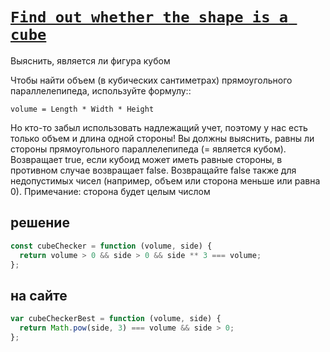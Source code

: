 # [`Find out whether the shape is a cube`](../../index.md)

Выяснить, является ли фигура кубом

Чтобы найти объем (в кубических сантиметрах) прямоугольного параллелепипеда, используйте формулу::

`volume = Length * Width * Height`

Но кто-то забыл использовать надлежащий учет, поэтому у нас есть только объем и длина одной стороны!
Вы должны выяснить, равны ли стороны прямоугольного параллелепипеда (= является кубом).
Возвращает true, если кубоид может иметь равные стороны, в противном случае возвращает false.
Возвращайте false также для недопустимых чисел (например, объем или сторона меньше или равна 0).
Примечание: сторона будет целым числом

## решение

```js
const cubeChecker = function (volume, side) {
  return volume > 0 && side > 0 && side ** 3 === volume;
};
```

## на сайте

```js
var cubeCheckerBest = function (volume, side) {
  return Math.pow(side, 3) === volume && side > 0;
};
```
